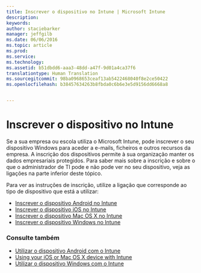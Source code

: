 ```yaml
---
title: Inscrever o dispositivo no Intune | Microsoft Intune
description: 
keywords: 
author: staciebarker
manager: jeffgilb
ms.date: 06/06/2016
ms.topic: article
ms.prod: 
ms.service: 
ms.technology: 
ms.assetid: b51dbdd6-aaa3-48dd-a47f-9d01a4ca37f6
translationtype: Human Translation
ms.sourcegitcommit: 98ba0968653ceaf13ab5422468040f8e2ce50422
ms.openlocfilehash: b38457634263b8fbda0c6b6e3e5d9156dd6668a8


---
```


# Inscrever o dispositivo no Intune

Se a sua empresa ou escola utiliza o Microsoft Intune, pode inscrever o seu dispositivo Windows para aceder a e-mails, ficheiros e outros recursos da empresa. A inscrição dos dispositivos permite à sua organização manter os dados empresariais protegidos. Para saber mais sobre a inscrição e sobre o que o administrador de TI pode e não pode ver no seu dispositivo, veja as ligações na parte inferior deste tópico.

Para ver as instruções de inscrição, utilize a ligação que corresponde ao tipo de dispositivo que está a utilizar:

- [Inscrever o dispositivo Android no Intune](enroll-your-device-in-Intune-android.md)</br>
- [Inscrever o dispositivo iOS no Intune](enroll-your-device-in-intune-ios.md)</br>
- [Inscrever o dispositivo Mac OS X no Intune](enroll-your-device-in-intune-mac-os-x.md)</br>
- [Inscrever o dispositivo Windows no Intune](enroll-your-device-in-intune-windows.md)</br>

### Consulte também
- [Utilizar o dispositivo Android com o Intune](using-your-android-device-with-intune.md)</br>
- [Using your iOS or Mac OS X device with Intune](using-your-ios-or-mac-os-x-device-with-intune.md)</br>
- [Utilizar o dispositivo Windows com o Intune](using-your-windows-device-with-intune.md)


<!--HONumber=Jun16_HO4-->


